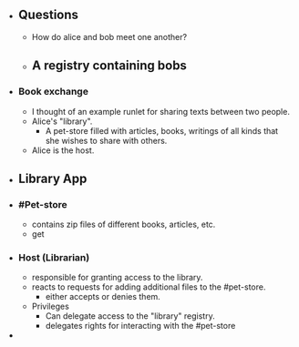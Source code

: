 - ## Questions
	- How do alice and bob meet one another?
	- A registry containing bobs
		-
- ### Book exchange
	- I thought of an example runlet for sharing texts between two people.
	- Alice's "library".
		- A pet-store filled with articles, books, writings of all kinds that she wishes to share with others.
	- Alice is the host.
- ## Library App
- ### #Pet-store
	- contains zip files of different books, articles, etc.
	- get
- ### Host (Librarian)
	- responsible for granting access to the library.
	- reacts to requests for adding additional files to the #pet-store.
		- either accepts or denies them.
	- Privileges
		- Can delegate access to the "library" registry.
		- delegates rights for interacting with the #pet-store
-